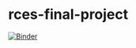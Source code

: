 # rces-final-project

[![Binder](https://mybinder.org/badge_logo.svg)](https://mybinder.org/v2/gh/pangeo-data/pangeo-docker-images.git/2022.09.21%60?urlpath=git-pull%3Frepo%3Dhttps%253A%252F%252Fgithub.com%252Faandishah%252Frces-final-project.git%26urlpath%3Dlab%252Ftree%252Frces-final-project%252Fhttps%253A%252F%252Fgithub.com%252Faandishah%252Frces-final-project%252Fblob%252Fmain%252FASamara_Final_Project.ipynb%26branch%3Dmain)

